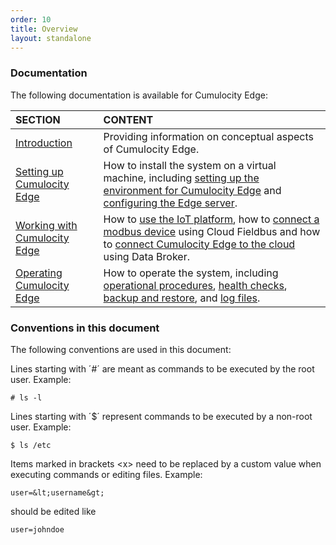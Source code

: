 ```yaml
---
order: 10
title: Overview
layout: standalone
---
```


### Documentation

The following documentation is available for Cumulocity Edge:

|SECTION|CONTENT|
|:---|:---|
|[Introduction](/guides/edge/introduction)|Providing information on conceptual aspects of Cumulocity Edge. 
|[Setting up Cumulocity Edge](/guides/edge/installation)|How to install the system on a virtual machine, including [setting up the environment for Cumulocity Edge](/guides/edge/installation#setting-up-the-environment) and [configuring the Edge server](/guides/edge/installation#configuration). 
|[Working with Cumulocity Edge](/guides/edge/usage)|How to [use the IoT platform](/guides/edge/usage#iot-platform), how to [connect a modbus device](/guides/edge/usage#connecting-device) using Cloud Fieldbus and how to [connect Cumulocity Edge to the cloud](/guides/edge/usage#connecting-cloud) using Data Broker. 
|[Operating Cumulocity Edge](/guides/edge/operation)|How to operate the system, including [operational procedures](/guides/edge/operation#operational-procedures), [health checks](#health-check), [backup and restore](/guides/edge/operation#backup-restore), and [log files](/guides/edge/operation#log-files).


### Conventions in this document

The following conventions are used in this document:

Lines starting with ´#´ are meant as commands to be executed by the root user.  Example:

	# ls -l

Lines starting with ´&#36;´ represent commands to be executed by a non-root user. Example:
	
	$ ls /etc

Items marked in brackets &lt;x&gt; need to be replaced by a custom value when executing commands or editing files. Example:

	user=&lt;username&gt;

should be edited like

	user=johndoe


